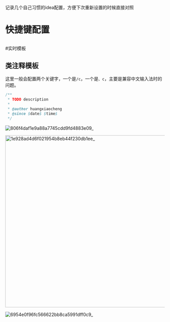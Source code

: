 记录几个自己习惯的idea配置，方便下次重新设置的时候直接对照
# 快捷键配置

## 

#实时模板

## 类注释模板

这里一般会配置两个关键字，一个是`/c`，一个是`、c`，主要是兼容中文输入法时的问题。

```java
/**
 * TODO description
 *
 * @author huangxiaocheng
 * @since $date$ $time$
 */
```

![806f4daf1e9a88a7745cdd9fd4883e09_](https://github.com/user-attachments/assets/773aa03c-e444-4a58-8622-96290407fd61)

<img width="543" alt="1e928ad4d6f021954b8eb44f230db1ee_" src="https://github.com/user-attachments/assets/b528a5b2-10f3-45b4-be74-ae5891e82fff">


![6954e0f96fc566622bb8ca5991dff0c9_](https://github.com/user-attachments/assets/49a77ec5-8b17-41a5-84c3-9484324ca722)
